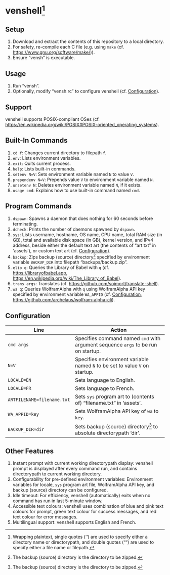 # venshell[^0]

## Setup
1. Download and extract the contents of this repository to a local directory.
2. For safety, re-compile each C file (e.g. using `make` (cf. https://www.gnu.org/software/make/)).
3. Ensure “vensh” is executable.

## Usage
1. Run “vensh”.
2. Optionally, modify “vensh.rc” to configure venshell (cf. [Configuration](#Configuration)).

## Support
venshell supports POSIX-compliant OSes (cf. https://en.wikipedia.org/wiki/POSIX#POSIX-oriented_operating_systems).

## Built-In Commands
1. `cd f`: Changes current directory to filepath `f`.
2. `env`: Lists environment variables.
3. `exit`: Quits current process.
4. `help`: Lists built-in commands.
5. `setenv N=V`: Sets environment variable named `N` to value `V`.
6. `prependenv N=V`: Prepends value `V` to environment variable named `N`.
7. `unsetenv N`: Deletes environment variable named `N`, if it exists.
8. `usage cmd`: Explains how to use built-in command named `cmd`.

## Program Commands
1. `dspawn`: Spawns a daemon that does nothing for 60 seconds before terminating.
2. `dcheck`: Prints the number of daemons spawned by `dspawn`.
3. `sys`: Lists username, hostname, OS name, CPU name, total RAM size (in GB), total and available disk space (in GB), kernel version, and IPv4 address, beside either the default text art (the contents of “art.txt” in ‘assets’), or custom text art (cf. [Configuration](#Configuration)).
4. `backup`: Zips backup (source) directory[^1] specified by environment variable `BACKUP_DIR` into filepath “backups/backup.zip”.
5. `elio q`: Queries the Library of Babel with `q` (cf. https://libraryofbabel.app, https://en.wikipedia.org/wiki/The_Library_of_Babel).
6. `trans args`: Translates (cf. https://github.com/soimort/translate-shell).
7. `wa q`: Queries WolframAlpha with `q` using WolframAlpha API key specified by environment variable `WA_APPID` (cf. [Configuration](#Configuration), https://github.com/archelaus/wolfram-alpha-cli).

## Configuration
| Line                       | Action                                                                            |
| -------------------------- | --------------------------------------------------------------------------------- |
| `cmd args`                 | Specifies command named `cmd` with argument sequence `args` to be run on startup. |
| `N=V`                      | Specifies environment variable named `N` to be set to value `V` on startup.       |
| `LOCALE=EN`                | Sets language to English.                                                         |
| `LOCALE=FR`                | Sets language to French.                                                          |
| `ARTFILENAME=filename.txt` | Sets `sys` program art to (contents of) “filename.txt” in ‘assets‘.               |
| `WA_APPID=key`             | Sets WolframAlpha API key of `wa` to `key`.                                       |
| `BACKUP_DIR=dir`           | Sets backup (source) directory[^1] to absolute directorypath ‘dir’.               |

## Other Features
1. Instant prompt with current working directorypath display: venshell prompt is displayed after every command run, and contains directorypath to current working directory.
2. Configurability for pre-defined environment variables: Environment variables for locale, `sys` program art file, WolframAlpha API key, and backup (source) directory can be configured.
3. Idle timeout: For efficiency, venshell (automatically) exits when no command has run in last 5-minute window.
4. Accessible text colours: venshell uses combination of blue and pink text colours for prompt, green text colour for success messages, and red text colour for error messages.
5. Multilingual support: venshell supports English and French.


[^0]: Wrapping plaintext, single quotes (‘‘) are used to specify either a directory name or directorypath, and double quotes (““) are used to specify either a file name or filepath.
[^1]: The backup (source) directory is the directory to be zipped.
